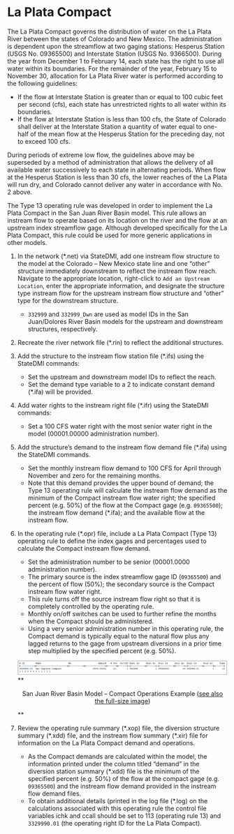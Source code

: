# La Plata Compact #

The La Plata Compact governs the distribution of water on the La Plata River between the states of Colorado and New Mexico. The 
administration is dependent upon the streamflow at two gaging stations: Hesperus Station (USGS No. 09365500) and Interstate Station 
(USGS No. 9366500). During the year from December 1 to February 14, each state has the right to use all water within its boundaries. 
For the remainder of the year, February 15 to November 30, allocation for La Plata River water is performed according to the 
following guidelines:

* If the flow at Interstate Station is greater than or equal to 100 cubic feet per second (cfs), each state has unrestricted rights 
to all water within its boundaries.
* If the flow at Interstate Station is less than 100 cfs, the State of Colorado shall deliver at the Interstate Station a quantity 
of water equal to one-half of the mean flow at the Hesperus Station for the preceding day, not to exceed 100 cfs.

During periods of extreme low flow, the guidelines above may be superseded by a method of administration that allows the delivery 
of all available water successively to each state in alternating periods. When flow at the Hesperus Station is less than 30 cfs, 
the lower reaches of the La Plata will run dry, and Colorado cannot deliver any water in accordance with No. 2 above.

The Type 13 operating rule was developed in order to implement the La Plata Compact in the San Juan River Basin model. This rule 
allows an instream flow to operate based on its location on the river and the flow at an upstream index streamflow gage. Although 
developed specifically for the La Plata Compact, this rule could be used for more generic applications in other models. 

1.	In the network (\*.net) via StateDMI, add one instream flow structure to the model at the Colorado – New Mexico state line 
and one “other” structure immediately downstream to reflect the instream flow reach. Navigate to the appropriate location, 
right-click to `Add an Upstream Location`, enter the appropriate information, and designate the structure type instream flow for 
the upstream instream flow structure and “other” type for the downstream structure.
	* `332999` and `332999_Dwn` are used as model IDs in the San Juan/Dolores River Basin models for the upstream and downstream 
	structures, respectively.
2.	Recreate the river network file (\*.rin) to reflect the additional structures.
3.	Add the structure to the instream flow station file (\*.ifs) using the StateDMI commands:
	* Set the upstream and downstream model IDs to reflect the reach. 
	* Set the demand type variable to a 2 to indicate constant demand (\*.ifa) will be provided.
4.	Add water rights to the instream right file (\*.ifr) using the StateDMI commands:
	* Set a 100 CFS water right with the most senior water right in the model (00001.00000 administration number).
5.	Add the structure’s demand to the instream flow demand file (\*.ifa) using the StateDMI commands.
	* Set the monthly instream flow demand to 100 CFS for April through November and zero for the remaining months.
	* Note that this demand provides the upper bound of demand; the Type 13 operating rule will calculate the instream flow 
	demand as the minimum of the Compact instream flow water right; the specified percent (e.g. 50%) of the flow at the Compact 
	gage (e.g. `09365500`); the instream flow demand (\*.ifa); and the available flow at the instream flow.  
6.	In the operating rule (\*.opr) file, include a La Plata Compact (Type 13) operating rule to define the index gages and 
percentages used to calculate the Compact instream flow demand.
	* Set the administration number to be senior (00001.0000 administration number).
	* The primary source is the index streamflow gage ID (`09365500`) and the percent of flow (50%); the secondary source is the 
	Compact instream flow water right.
	* This rule turns off the source instream flow right so that it is completely controlled by the operating rule.
	* Monthly on/off switches can be used to further refine the months when the Compact should be administered.
	* Using a very senior administration number in this operating rule, the Compact demand is typically equal to the natural 
	flow plus any lagged returns to the gage from upstream diversions in a prior time step multiplied by the specified percent 
	(e.g. 50%).

    <a name="section164_a"></a>
    ![7164_a](7164_a.PNG)
    **<p style="text-align: center;">
    San Juan River Basin Model – Compact Operations Example (<a href="../7164_a.PNG">see also the full-size image</a>)
    </p>**
	
7.	Review the operating rule summary (\*.xop) file, the diversion structure summary (\*.xdd) file, and the instream flow summary 
(\*.xir) file for information on the La Plata Compact demand and operations.
	* As the Compact demands are calculated within the model, the information printed under the column titled “demand” in the 
	diversion station summary (\*.xdd) file is the minimum of the specified percent (e.g. 50%) of the flow at the compact gage 
	(e.g. `09365500`) and the instream flow demand  provided in the instream flow demand files.  
	* To obtain additional details (printed in the log file (\*.log) on the calculations associated with this operating rule the 
	control file variables ichk and ccall should be set to 113 (operating rule 13) and `3329990.01` (the operating right ID for the 
	La Plata Compact). 
